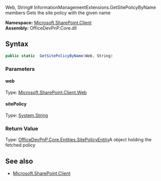 Web, String# InformationManagementExtensions.GetSitePolicyByName members
Gets the site policy with the given name  

**Namespace:** [Microsoft.SharePoint.Client](Microsoft.SharePoint.Client.md)  
**Assembly:** OfficeDevPnP.Core.dll  
## Syntax
```C#
public static  GetSitePolicyByName(Web, String)
```
### Parameters
#### web
Type: [Microsoft.SharePoint.Client.Web](Microsoft.SharePoint.Client.Web.md) 
#### 
#### sitePolicy
Type: [System.String](System.String.md) 
#### 
### Return Value
Type: [OfficeDevPnP.Core.Entities.SitePolicyEntity](OfficeDevPnP.Core.Entities.SitePolicyEntity.md)A  object holding the fetched policy
## See also
- [Microsoft.SharePoint.Client](Microsoft.SharePoint.Client.md)

